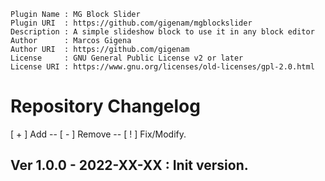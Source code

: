 ```
Plugin Name : MG Block Slider
Plugin URI  : https://github.com/gigenam/mgblockslider
Description : A simple slideshow block to use it in any block editor
Author      : Marcos Gigena
Author URI  : https://github.com/gigenam
License     : GNU General Public License v2 or later
License URI : https://www.gnu.org/licenses/old-licenses/gpl-2.0.html
```

# Repository Changelog

[ + ] Add -- [ - ] Remove -- [ ! ] Fix/Modify.

## Ver 1.0.0 - 2022-XX-XX : Init version.
